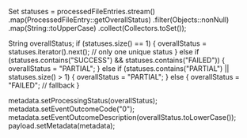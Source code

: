 Set<String> statuses = processedFileEntries.stream()
        .map(ProcessedFileEntry::getOverallStatus)
        .filter(Objects::nonNull)
        .map(String::toUpperCase)
        .collect(Collectors.toSet());

String overallStatus;
if (statuses.size() == 1) {
    overallStatus = statuses.iterator().next(); // only one unique status
} else if (statuses.contains("SUCCESS") && statuses.contains("FAILED")) {
    overallStatus = "PARTIAL";
} else if (statuses.contains("PARTIAL") || statuses.size() > 1) {
    overallStatus = "PARTIAL";
} else {
    overallStatus = "FAILED"; // fallback
}

metadata.setProcessingStatus(overallStatus);
metadata.setEventOutcomeCode("0");
metadata.setEventOutcomeDescription(overallStatus.toLowerCase());
payload.setMetadata(metadata);
